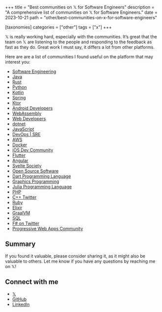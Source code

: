 +++
title = "Best communities on 𝕏 for Software Engineers"
description = "A comprehensive list of communities on 𝕏 for Software Engineers."
date = 2023-10-21
path = "other/best-communities-on-x-for-software-engineers"

[taxonomies]
categories = ["other"]
tags = ["x"]
+++

𝕏 is really working hard, especially with the communities. It’s great that the team on 𝕏 are listening to the people and responding to the feedback as fast as they do. Great work I must say, it differs a lot from other platforms.
<!-- more -->
Here are are a list of communities I found useful on the platform that may interest you:

- [Software Engineering](https://twitter.com/i/communities/1699807431709041070)
- [Java](https://twitter.com/i/communities/1722164793946063184)
- [Rust](https://twitter.com/i/communities/1472230399355072517)
- [Python](https://twitter.com/i/communities/1508750875442954242)
- [Kotlin](https://twitter.com/i/communities/1494696949156663299)
- [Spring](https://twitter.com/i/communities/1723341874654527566)
- [Ktor](https://twitter.com/i/communities/1711743225113760088)
- [Android Developers](https://twitter.com/i/communities/1483910856257818626)
- [WebAssembly](https://twitter.com/i/communities/1497545442023944192)
- [Web Developers](https://twitter.com/i/communities/1488952693443997701)
- [dotnet](https://twitter.com/i/communities/1488624124817666051)
- [JavaScript](https://twitter.com/i/communities/1456228270446288906)
- [DevOps | SRE](https://twitter.com/i/communities/1523681883384549376)
- [AWS](https://twitter.com/i/communities/1471503983839567878)
- [Docker](https://twitter.com/i/communities/1590108802963365889)
- [iOS Dev Community](https://twitter.com/i/communities/1508884825905770496)
- [Flutter](https://twitter.com/i/communities/1472249315724771329)
- [Angular](https://twitter.com/i/communities/1494742255952928778)
- [Svelte Society](https://twitter.com/i/communities/1495081313933860864)
- [Open Source Software](https://twitter.com/i/communities/1498424846052638726)
- [Dart Programming Language](https://twitter.com/i/communities/1518342418583932928)
- [Graphics Programming](https://twitter.com/i/communities/1500963350825472000)
- [Julia Programming Language](https://twitter.com/i/communities/1441046367514755082)
- [PHP](https://twitter.com/i/communities/1493441201487298561)
- [C++ Twitter](https://twitter.com/i/communities/1508588673310277633)
- [Ruby](https://twitter.com/i/communities/1497828731548844034)
- [Elixir](https://twitter.com/i/communities/1493287155942232066)
- [GraalVM](https://twitter.com/i/communities/1501258973588209674)
- [SQL](https://twitter.com/i/communities/1493646525494439937)
- [F# on Twitter](https://twitter.com/i/communities/1493280005589196801)
- [Progressive Web Apps Community](https://twitter.com/i/communities/1457807184436334608)

## Summary

If you found it valuable, please consider sharing it, as it might also be valuable to others. Let me know if you have any questions by reaching me on 𝕏!

## Connect with me
- [𝕏](https://x.com/mjovanc)
- [GitHub](https://github.com/mjovanc)
- [LinkedIn](https://www.linkedin.com/in/marcuscvjeticanin/)